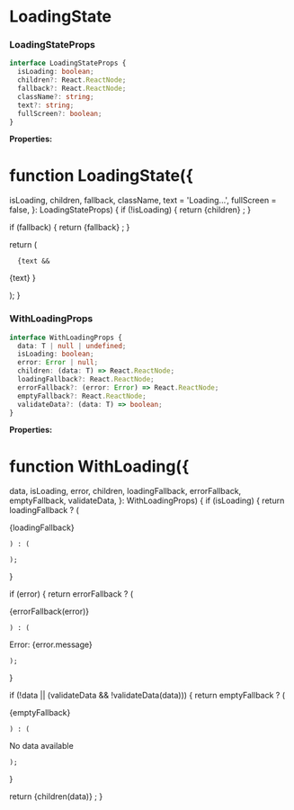 # LoadingState

### LoadingStateProps

```typescript
interface LoadingStateProps {
  isLoading: boolean;
  children?: React.ReactNode;
  fallback?: React.ReactNode;
  className?: string;
  text?: string;
  fullScreen?: boolean;
}
```

**Properties:**

# function LoadingState({
  isLoading,
  children,
  fallback,
  className,
  text = 'Loading...',
  fullScreen = false,
}: LoadingStateProps) {
  if (!isLoading) {
    return 
{children}
;
  }

  if (fallback) {
    return 
{fallback}
;
  }

  return (
    
      
      {text && 
{text}
}
    
  );
}

### WithLoadingProps

```typescript
interface WithLoadingProps {
  data: T | null | undefined;
  isLoading: boolean;
  error: Error | null;
  children: (data: T) => React.ReactNode;
  loadingFallback?: React.ReactNode;
  errorFallback?: (error: Error) => React.ReactNode;
  emptyFallback?: React.ReactNode;
  validateData?: (data: T) => boolean;
}
```

**Properties:**

# function WithLoading({
  data,
  isLoading,
  error,
  children,
  loadingFallback,
  errorFallback,
  emptyFallback,
  validateData,
}: WithLoadingProps) {
  if (isLoading) {
    return loadingFallback ? (
      
{loadingFallback}

    ) : (
      
    );
  }

  if (error) {
    return errorFallback ? (
      
{errorFallback(error)}

    ) : (
      
        
Error: {error.message}

      
    );
  }

  if (!data || (validateData && !validateData(data))) {
    return emptyFallback ? (
      
{emptyFallback}

    ) : (
      
        
No data available

      
    );
  }

  return 
{children(data)}
;
}